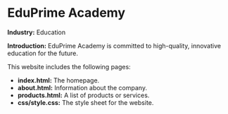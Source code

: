 # EduPrime Academy

**Industry:** Education

**Introduction:** EduPrime Academy is committed to high-quality, innovative education for the future.

This website includes the following pages:
- **index.html:** The homepage.
- **about.html:** Information about the company.
- **products.html:** A list of products or services.
- **css/style.css:** The style sheet for the website.
